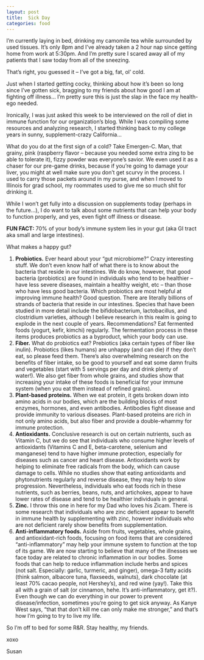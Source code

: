 ```yaml
---
layout: post
title:  Sick Day
categories: food
---
```

I’m currently laying in bed, drinking my camomile tea while surrounded by used tissues. It’s only 8pm and I’ve already taken a 2 hour nap since getting home from work at 5:30pm. And I’m pretty sure I scared away all of my patients that I saw today from all of the sneezing.

That’s right, you guessed it – I’ve got a big, fat, ol’ cold.

Just when I started getting cocky, thinking about how it’s been so long since I’ve gotten sick, bragging to my friends about how good I am at fighting off illness… I’m pretty sure this is just the slap in the face my health-ego needed.

<!--more-->

Ironically, I was just asked this week to be interviewed on the roll of diet in immune function for our organization’s blog. While I was compiling some resources and analyzing research, I started thinking back to my college years in sunny, supplement-crazy California…

What do you do at the first sign of a cold? Take Emergen-C. Man, that grainy, pink (raspberry flavor – because you needed some extra zing to be able to tolerate it), fizzy powder was everyone’s savior. We even used it as a chaser for our pre-game drinks, because if you’re going to damage your liver, you might at well make sure you don’t get scurvy in the process. I used to carry those packets around in my purse, and when I moved to Illinois for grad school, my roommates used to give me so much shit for drinking it.

While I won’t get fully into a discussion on supplements today (perhaps in the future…), I do want to talk about some nutrients that can help your body to function properly, and yes, even fight off illness or disease.

**FUN FACT:** 70% of your body’s immune system lies in your gut (aka GI tract aka small and large intestines).

What makes a happy gut?

1. **Probiotics.** Ever heard about your “gut microbiome?” Crazy interesting stuff. We don’t even know half of what there is to know about the bacteria that reside in our intestines. We do know, however, that good bacteria (probiotics) are found in individuals who tend to be healthier – have less severe diseases, maintain a healthy weight, etc – than those who have less good bacteria. Which probiotics are most helpful at improving immune health? Good question. There are literally billions of strands of bacteria that reside in our intestines. Species that have been studied in more detail include the bifidobacterium, lactobacillus, and clostridium varieties, although I believe research in this realm is going to explode in the next couple of years. Recommendations? Eat fermented foods (yogurt, kefir, kimchi) regularly. The fermentation process in these items produces probiotics as a byproduct, which your body can use.
2. **Fiber.** What do probiotics eat? Prebiotics (aka certain types of fiber like inulin). Probiotics (likes humans) are unhappy (and can die) if they don’t eat, so please feed them. There’s also overwhelming research on the benefits of fiber intake, so be good to yourself and eat some damn fruits and vegetables (start with 5 servings per day and drink plenty of water!). We also get fiber from whole grains, and studies show that increasing your intake of these foods is beneficial for your immune system (when you eat them instead of refined grains).
3. **Plant-based proteins.** When we eat protein, it gets broken down into amino acids in our bodies, which are the building blocks of most enzymes, hormones, and even antibodies. Antibodies fight disease and provide immunity to various diseases. Plant-based proteins are rich in not only amino acids, but also fiber and provide a double-whammy for immune protection.
4. **Antioxidants.** Conclusive research is out on certain nutrients, such as Vitamin C, but we do see that individuals who consume higher levels of antioxidants (Vitamins C and E, beta-carotene, selenium and manganese) tend to have higher immune protection, especially for diseases such as cancer and heart disease. Antioxidants work by helping to eliminate free radicals from the body, which can cause damage to cells. While no studies show that eating antioxidants and phytonutrients regularly and reverse disease, they may help to slow progression. Nevertheless, individuals who eat foods rich in these nutrients, such as berries, beans, nuts, and artichokes, appear to have lower rates of disease and tend to be healthier individuals in general.
5. **Zinc.** I throw this one in here for my Dad who loves his Zicam. There is some research that individuals who are zinc deficient appear to benefit in immune health by supplementing with zinc, however individuals who are not deficient rarely show benefits from supplementation.
6. **Anti-inflammatory foods.** Aside from fruits, vegetables, whole grains, and antioxidant-rich foods, focusing on food items that are considered “anti-inflammatory” may help your immune system to function at the top of its game. We are now starting to believe that many of the illnesses we face today are related to chronic inflammation in our bodies. Some foods that can help to reduce inflammation include herbs and spices (not salt. Especially: garlic, turmeric, and ginger), omega-3 fatty acids (think salmon, albacore tuna, flaxseeds, walnuts), dark chocolate (at least 70% cacao people, not Hershey’s), and red wine (yay!).
Take this all with a grain of salt (or cinnamon, hehe. It’s anti-inflammatory, get it?). Even though we can do everything in our power to prevent disease/infection, sometimes you’re going to get sick anyway. As Kanye West says, “that that don’t kill me can only make me stronger,” and that’s how I’m going to try to live my life.

So I’m off to bed for some R&R. Stay healthy, my friends.

xoxo

Susan
